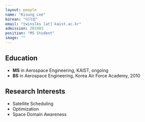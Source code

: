 ```yaml
---
layout: people
name: "Kisung Lee"
korean: "이기성"
email: "twinslks [at] kaist.ac.kr"
admission: 202403
position: "MS Student"
image: ""
---
```


## Education

- **MS** in Aerospace Engineering, KAIST, ongoing
- **BS** in Aerospace Engineering, Korea Air Force Academy, 2010

## Research Interests

- Satellite Scheduling
- Optimization
- Space Domain Awareness
